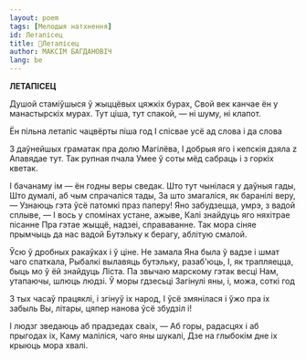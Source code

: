 ```yaml
---
layout: poem
tags: [Мелодыя натхнення]
id: Летапісец
title: 🚧Летапісец
author: МАКСІМ БАГДАНОВІЧ
lang: be
---
```



 
**ЛЕТАПІСЕЦ**

Душой стаміўшыся ў жыццёвых цяжкіх бурах, Свой век канчае ён у манастырскіх мурах. Тут ціша, тут спакой, — ні шуму, ні клапот.

Ён пільна летапіс чацвёрты піша год I спісвае усё ад слова і да слова

3 даўнейшых граматак пра долю Магілёва, I добрыя яго і кепскія дзяла  z Апавядае тут. Так рупная пчала Умее ў соты мёд сабраць і з горкіх кветак.

I бачанаму ім — ён годны веры сведак. Што тут чынілася у даўныя гады, Што думалі, аб чым спрачаліся тады, За што змагаліся, як баранілі веру, — Узнаюць гэта ўсё патомкі праз паперу! Яно забудзецца, умрэ, з вадой сплыве, — I вось у спомінах устане, ажыве, Калі знайдуць яго няхітрае пісанне Пра гэтае жыццё, надзеі, справаванне. Так мора сіняе прымчыць да нас вадой Бутэльку к берагу, аблітую смалой.

Ўсю ў дробных ракаўках і ў ціне. He замала Яна была ў вадзе і шмат чаго спаткала, Рыбалкі вылавяць бутэльку, разаб'юць, I, як трапляецца, быць мо ў ёй знайдуць Ліста. Па звычаю марскому гэтак весці Нам, утапаючы, шлюць людзі. Ў моры гдзесьці Загінулі яны, і, можа, соткі год

3 тых часаў працяклі, і згінуў іх народ, I ўсё змянілася і ўжо пра іх забыль Вы, літары, цяпер нанова ўсё збудзіл  і!

I людзг зведаюць аб прадзедах сваіх, — Аб горы, радасцях і аб прыгодах іх, Каму маліліся, чаго яны шукалі, Дзе на глыбокім дне іх крыюць мора хвалі.